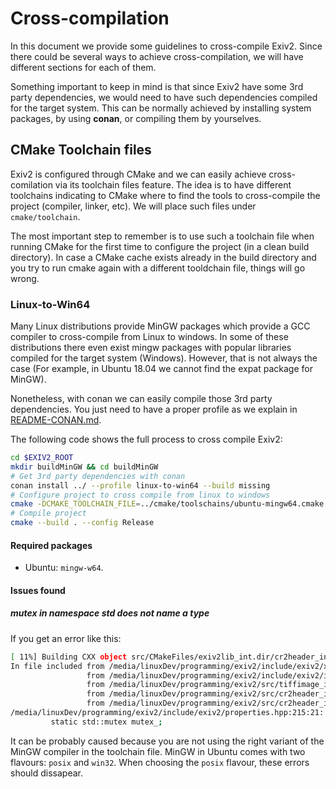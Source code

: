 # Cross-compilation

In this document we provide some guidelines to cross-compile Exiv2. Since there could be several ways to achieve
cross-compilation, we will have different sections for each of them.

Something important to keep in mind is that since Exiv2 have some 3rd party dependencies, we would need to have
such dependencies compiled for the target system. This can be normally achieved by installing system packages, 
by using **conan**, or compiling them by yourselves.

## CMake Toolchain files

Exiv2 is configured through CMake and we can easily achieve cross-comilation via its toolchain files feature. The idea is to
have different toolchains indicating to CMake where to find the tools to cross-compile the project (compiler, linker, etc).
We will place such files under `cmake/toolchain`.

The most important step to remember is to use such a toolchain file when running CMake for the first time to configure the
project (in a clean build directory). In case a CMake cache exists already in the build directory and you try to run
cmake again with a different tooldchain file, things will go wrong.

### Linux-to-Win64

Many Linux distributions provide MinGW packages which provide a GCC compiler to cross-compile from Linux to
windows. In some of these distributions there even exist mingw packages with popular libraries compiled for the target
system (Windows). However, that is not always the case (For example, in Ubuntu 18.04 we cannot find the expat package for
MinGW).

Nonetheless, with conan we can easily compile those 3rd party dependencies. You just need to have a proper profile
as we explain in [README-CONAN.md](README-CONAN.md).

The following code shows the full process to cross compile Exiv2:

```bash
cd $EXIV2_ROOT
mkdir buildMinGW && cd buildMinGW
# Get 3rd party dependencies with conan
conan install ../ --profile linux-to-win64 --build missing
# Configure project to cross compile from linux to windows
cmake -DCMAKE_TOOLCHAIN_FILE=../cmake/toolschains/ubuntu-mingw64.cmake ../
# Compile project
cmake --build . --config Release
```

#### Required packages

- Ubuntu: `mingw-w64`.


#### Issues found

##### mutex in namespace std does not name a type

If you get an error like this:

```bash
[ 11%] Building CXX object src/CMakeFiles/exiv2lib_int.dir/cr2header_int.cpp.obj
In file included from /media/linuxDev/programming/exiv2/include/exiv2/xmp_exiv2.hpp:35:0,
                 from /media/linuxDev/programming/exiv2/include/exiv2/image.hpp:33,
                 from /media/linuxDev/programming/exiv2/src/tiffimage_int.hpp:34,
                 from /media/linuxDev/programming/exiv2/src/cr2header_int.hpp:32,
                 from /media/linuxDev/programming/exiv2/src/cr2header_int.cpp:1:
/media/linuxDev/programming/exiv2/include/exiv2/properties.hpp:215:21: error: ‘mutex’ in namespace ‘std’ does not name a type
         static std::mutex mutex_;
```

It can be probably caused because you are not using the right variant of the MinGW compiler in the toolchain file.
MinGW in Ubuntu comes with two flavours: `posix` and `win32`. When choosing the `posix` flavour, these errors should
dissapear.